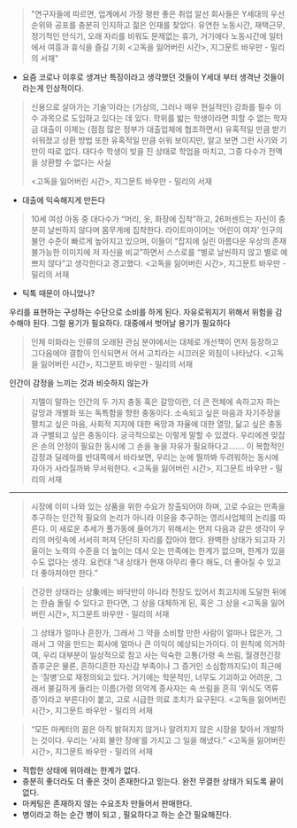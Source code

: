 
> "연구자들에 따르면, 업계에서 가장 평판 좋은 취업 알선 회사들은 Y세대의 우선순위와 공포를 충분히 인지하고 젊은 인재를 찾았다. 유연한 노동시간, 재택근무, 정기적인 안식기, 오래 자리를 비워도 문제없는 휴가, 거기에다 노동시간에 일터에서 여흥과 휴식을 즐길 기회
> <고독을 잃어버린 시간>, 지그문트 바우만 - 밀리의 서재"

* 요즘 코로나 이후로 생겨난 특징이라고 생각했던 것들이 Y세대 부터 생격난 것들이라는게 인상적이다.

> 신용으로 살아가는 기술’이라는 (가상의, 그러나 매우 현실적인) 강좌를 필수 이수 과목으로 도입하고 있다는 데 있다. 학위를 밟는 학생이라면 피할 수 없는 학자금 대출이 이제는 (점점 많은 정부가 대출업체에 협조하면서) 유혹적일 만큼 받기 쉬워졌고 상환 방법 또한 유혹적일 만큼 쉬워 보이지만, 알고 보면 그런 사기와 기만이 따로 없다. 대다수 학생이 빚을 진 상태로 학업을 마치고, 그중 다수가 전액을 상환할 수 없다는 사실
> 
> <고독을 잃어버린 시간>, 지그문트 바우만 - 밀리의 서재

* 대출에 익숙해지게 만든다

>  10세 여성 아동 중 대다수가 “머리, 옷, 화장에 집착”하고, 26퍼센트는 자신이 충분히 날씬하지 않다며 몸무게에 집착한다. 라이트마이어는 ‘어린이 여자’ 인구의 불안 수준이 빠르게 높아지고 있으며, 이들이 “잡지에 실린 아름다운 우상의 존재 불가능한 이미지에 저 자신을 비교”하면서 스스로를 “별로 날씬하지 않고 별로 예쁘지 않다”고 생각한다고 경고했다.
<고독을 잃어버린 시간>, 지그문트 바우만 - 밀리의 서재

* 틱톡 때문이 아니었나?

우리를 표현하는 구성하는 수단으로 소비를 하게 된다. 자유로워지기 위해서 위험을 감수해야 된다. 그럴 용기가 필요하다. 대중에서 벗어날 용기가 필요하다

> 인체 미화라는 인류의 오래된 관심 분야에서는 대체로 개선책이 먼저 등장하고 그다음에야 결함이 인식되면서 어서 고치라는 시끄러운 외침이 나타났다.
<고독을 잃어버린 시간>, 지그문트 바우만 - 밀리의 서재

인간이 감정을 느끼는 것과 비슷하지 않는가

> 지멜이 말하는 인간의 두 가지 충동 혹은 갈망이란, 더 큰 전체에 속하고자 하는 갈망과 개별화 또는 독특함을 향한 충동이다. 소속되고 싶은 마음과 자기주장을 펼치고 싶은 마음, 사회적 지지에 대한 욕망과 자율에 대한 열망, 닮고 싶은 충동과 구별되고 싶은 충동이다. 궁극적으로는 이렇게 말할 수 있겠다. 우리에겐 맞잡은 손의 안정이 필요한 동시에 그 손을 놓을 자유가 필요하다고……. 이 복합적인 감정과 딜레마를 반대쪽에서 바라보면, 우리는 눈에 띌까봐 두려워하는 동시에 자아가 사라질까봐 무서워한다.
<고독을 잃어버린 시간>, 지그문트 바우만 - 밀리의 서재

---

>시장에 이미 나와 있는 상품을 위한 수요가 창출되어야 하며, 고로 수요는 만족을 추구하는 인간적 필요의 논리가 아니라 이윤을 추구하는 영리사업체의 논리를 따른다. 이 새로운 추세가 풀가동에 들어가기 위해서는 먼저 다음과 같은 생각이 우리의 머릿속에 서서히 퍼져 단단히 자리를 잡아야 했다. 완벽한 상태가 되고자 기울이는 노력의 수준을 더 높이는 데서 오는 만족에는 한계가 없으며, 한계가 있을 수도 없다는 생각. 요컨대 “내 상태가 현재 아무리 좋다 해도, 더 좋아질 수 있고 더 좋아져야만 한다.”

  >건강한 상태라는 상象에는 바닥만이 아니라 천장도 있어서 최고치에 도달한 뒤에는 한숨 돌릴 수 있다고 한다면, 그 상을 대체하게 된, 혹은 그 상을
<고독을 잃어버린 시간>, 지그문트 바우만 - 밀리의 서재

> 그 상태가 얼마나 흔한가, 그래서 그 약을 소비할 만한 사람이 얼마나 많은가, 그래서 그 약을 만드는 회사에 얼마나 큰 이익이 예상되는가이다. 이 원칙에 의거하여, 우리 대부분이 일상적으로 참고 사는 익숙한 고통(가령 속 쓰림, 월경전긴장 증후군은 물론, 흔하디흔한 자신감 부족이나 그 증거인 소심함까지도)이 최근에는 ‘질병’으로 재정의되고 있다. 거기에는 학문적인, 너무도 기괴하고 어려운, 그래서 불길하게 들리는 이름(가령 의약계 종사자는 속 쓰림을 흔히 ‘위식도 역류증’이라고 부른다)이 붙고, 고로 시급한 의료 조치가 요구된다.
<고독을 잃어버린 시간>, 지그문트 바우만 - 밀리의 서재

> “모든 마케터의 꿈은 아직 밝혀지지 않거나 알려지지 않은 시장을 찾아서 개발하는 것이다. 우리는 ‘사회 불안 장애’를 가지고 그 일을 해냈다.”
<고독을 잃어버린 시간>, 지그문트 바우만 - 밀리의 서재

* 적합한 상태에 위아래는 한계가 없다.
* 충분히 좋더라도 더 좋은 것이 존재한다고 믿는다. 완전 무결한 상태가 되도록 끝이 없다.
* 마케팅은 존재하지 않는 수요조차 만들어서 판매한다.
* 병이라고 하는 순간 병이 되고 , 필요하다고 하는 순간 필요해진다. 